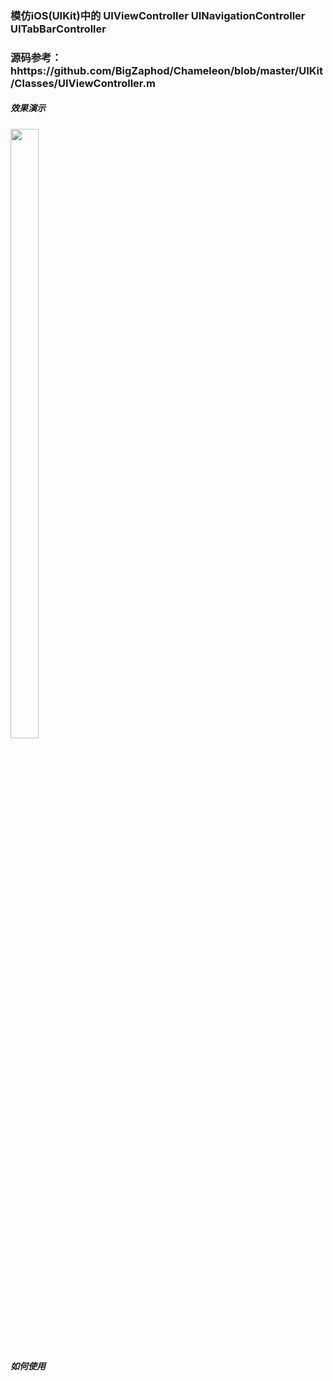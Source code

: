 
### 模仿iOS(UIKit)中的 UIViewController UINavigationController UITabBarController
### 源码参考：hhttps://github.com/BigZaphod/Chameleon/blob/master/UIKit/Classes/UIViewController.m

##### 效果演示
<img src="https://s3.ax1x.com/2020/11/16/Dkmde0.gif" width="30%" height="50%"/>

##### 如何使用
